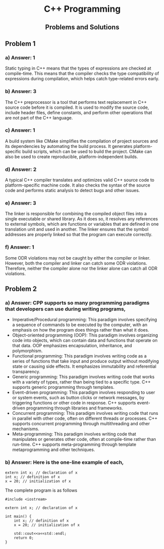 <center>

# C++ Programming
## Problems and Solutions

</center>

## Problem 1
### a) Answer: 1
Static typing in C++ means that the types of expressions are checked at compile-time. This means that the compiler checks the type compatibility of expressions during compilation, which helps catch type-related errors early.

### b) Answer: 3
The C++ preprocessor is a tool that performs text replacement in C++ source code before it is compiled. It is used to modify the source code, include header files, define constants, and perform other operations that are not part of the C++ language.

### c) Answer: 1
A build system like CMake simplifies the compilation of project sources and its dependencies by automating the build process. It generates platform-specific build scripts, which can be used to build the project. CMake can also be used to create reproducible, platform-independent builds.

### d) Answer: 2
A typical C++ compiler translates and optimizes valid C++ source code to platform-specific machine code. It also checks the syntax of the source code and performs static analysis to detect bugs and other issues.

### e) Answer: 3
The linker is responsible for combining the compiled object files into a single executable or shared library. As it does so, it resolves any references to external symbols, which are functions or variables that are defined in one translation unit and used in another. The linker ensures that the symbol addresses are properly linked so that the program can execute correctly.

### f) Answer: 1
Some ODR violations may not be caught by either the compiler or linker. However, both the compiler and linker can catch some ODR violations. Therefore, neither the compiler alone nor the linker alone can catch all ODR violations.

## Problem 2
### a) Answer: CPP supports so many programming paradigms that developers can use during writing programs,
- Imperative/Procedural programming: This paradigm involves specifying a sequence of commands to be executed by the computer, with an emphasis on how the program does things rather than what it does.
- Object-oriented programming (OOP): This paradigm involves organizing code into objects, which can contain data and functions that operate on that data. OOP emphasizes encapsulation, inheritance, and polymorphism.
- Functional programming: This paradigm involves writing code as a series of functions that take input and produce output without modifying state or causing side effects. It emphasizes immutability and referential transparency.
- Generic programming: This paradigm involves writing code that works with a variety of types, rather than being tied to a specific type. C++ supports generic programming through templates.
- Event-driven programming: This paradigm involves responding to user or system events, such as button clicks or network messages, by triggering functions or other code in response. C++ supports event-driven programming through libraries and frameworks.
- Concurrent programming: This paradigm involves writing code that runs in parallel with other code, often on different threads or processes. C++ supports concurrent programming through multithreading and other mechanisms.
- Meta-programming: This paradigm involves writing code that manipulates or generates other code, often at compile-time rather than run-time. C++ supports meta-programming through template metaprogramming and other techniques.
### b) Answer: Here is the one-line example of each,

```
extern int x; // declaration of x
int x; // definition of x
x = 20; // initialization of x
```
The complete program is as follows
```
#include <iostream>

extern int x; // declaration of x

int main() {
    int x; // definition of x
    x = 20; // initialization of x

    std::cout<<x<<std::endl;
    return 0;
}
```
